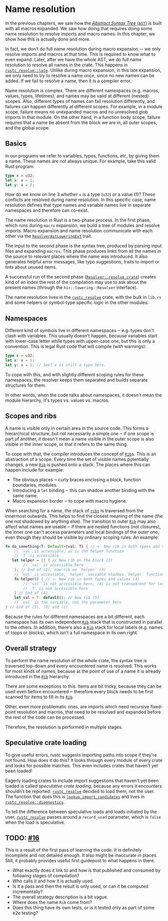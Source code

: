# Name resolution

<!-- toc -->

In the previous chapters, we saw how the [*Abstract Syntax Tree* (`AST`)][ast]
is built with all macros expanded. We saw how doing that requires doing some
name resolution to resolve imports and macro names. In this chapter, we show
how this is actually done and more.

[ast]: ./ast-validation.md

In fact, we don't do full name resolution during macro expansion -- we only
resolve imports and macros at that time. This is required to know what to even
expand. Later, after we have the whole AST, we do full name resolution to
resolve all names in the crate. This happens in [`rustc_resolve::late`][late].
Unlike during macro expansion, in this late expansion, we only need to try to
resolve a name once, since no new names can be added. If we fail to resolve a
name, then it is a compiler error.

Name resolution is complex. There are different namespaces (e.g.
macros, values, types, lifetimes), and names may be valid at different (nested)
scopes. Also, different types of names can fail resolution differently, and
failures can happen differently at different scopes. For example, in a module
scope, failure means no unexpanded macros and no unresolved glob imports in
that module. On the other hand, in a function body scope, failure requires that a
name be absent from the block we are in, all outer scopes, and the global
scope.

[late]: https://doc.rust-lang.org/nightly/nightly-rustc/rustc_resolve/late/index.html

## Basics

In our programs we refer to variables, types, functions, etc, by giving them
a name. These names are not always unique. For example, take this valid Rust
program:

```rust
type x = u32;
let x: x = 1;
let y: x = 2;
```

How do we know on line 3 whether `x` is a type (`u32`) or a value (1)? These
conflicts are resolved during name resolution. In this specific case, name
resolution defines that type names and variable names live in separate
namespaces and therefore can co-exist.

The name resolution in Rust is a two-phase process. In the first phase, which runs
during `macro` expansion, we build a tree of modules and resolve imports. Macro
expansion and name resolution communicate with each other via the
[`ResolverAstLoweringExt`] trait.

The input to the second phase is the syntax tree, produced by parsing input
files and expanding `macros`. This phase produces links from all the names in the
source to relevant places where the name was introduced. It also generates
helpful error messages, like typo suggestions, traits to import or lints about
unused items.

A successful run of the second phase ([`Resolver::resolve_crate`]) creates kind
of an index the rest of the compilation may use to ask about the present names
(through the `hir::lowering::Resolver` interface).

The name resolution lives in the [`rustc_resolve`] crate, with the bulk in
`lib.rs` and some helpers or symbol-type specific logic in the other modules.

[`Resolver::resolve_crate`]: https://doc.rust-lang.org/nightly/nightly-rustc/rustc_resolve/struct.Resolver.html#method.resolve_crate
[`ResolverAstLoweringExt`]: https://doc.rust-lang.org/nightly/nightly-rustc/rustc_ast_lowering/trait.ResolverAstLoweringExt.html
[`rustc_resolve`]: https://doc.rust-lang.org/nightly/nightly-rustc/rustc_resolve/index.html

## Namespaces

Different kind of symbols live in different namespaces ‒ e.g. types don't
clash with variables. This usually doesn't happen, because variables start with
lower-case letter while types with upper-case one, but this is only a
convention. This is legal Rust code that will compile (with warnings):

```rust
type x = u32;
let x: x = 1;
let y: x = 2; // See? x is still a type here.
```

To cope with this, and with slightly different scoping rules for these
namespaces, the resolver keeps them separated and builds separate structures for
them.

In other words, when the code talks about namespaces, it doesn't mean the module
hierarchy, it's types vs. values vs. macros.

## Scopes and ribs

A name is visible only in certain area in the source code. This forms a
hierarchical structure, but not necessarily a simple one ‒ if one scope is
part of another, it doesn't mean a name visible in the outer scope is also
visible in the inner scope, or that it refers to the same thing.

To cope with that, the compiler introduces the concept of [`Rib`]s. This is
an abstraction of a scope. Every time the set of visible names potentially changes,
a new [`Rib`] is pushed onto a stack. The places where this can happen include for
example:

[`Rib`]: https://doc.rust-lang.org/nightly/nightly-rustc/rustc_resolve/late/struct.Rib.html

* The obvious places ‒ curly braces enclosing a block, function boundaries,
  modules.
* Introducing a `let` binding ‒ this can shadow another binding with the same
  name.
* Macro expansion border ‒ to cope with macro hygiene.

When searching for a name, the stack of [`ribs`] is traversed from the innermost
outwards. This helps to find the closest meaning of the name (the one not
shadowed by anything else). The transition to outer [`Rib`] may also affect
what names are usable ‒ if there are nested functions (not closures),
the inner one can't access parameters and local bindings of the outer one,
even though they should be visible by ordinary scoping rules. An example:

[`ribs`]: https://doc.rust-lang.org/nightly/nightly-rustc/rustc_resolve/late/struct.LateResolutionVisitor.html#structfield.ribs

```rust
fn do_something<T: Default>(val: T) { // <- New rib in both types and values (1)
    // `val` is accessible, as is the helper function
    // `T` is accessible
   let helper = || { // New rib on the block (2)
        // `val` is accessible here
    }; // End of (2), new rib on `helper` (3)
    // `val` is accessible, `helper` variable shadows `helper` function
    fn helper() { // <- New rib in both types and values (4)
        // `val` is not accessible here, (4) is not transparent for locals
        // `T` is not accessible here
    } // End of (4)
    let val = T::default(); // New rib (5)
    // `val` is the variable, not the parameter here
} // End of (5), (3) and (1)
```

Because the rules for different namespaces are a bit different, each namespace
has its own independent [`Rib`] stack that is constructed in parallel to the others.
In addition, there's also a [`Rib`] stack for local labels (e.g. names of loops or
blocks), which isn't a full namespace in its own right.

## Overall strategy

To perform the name resolution of the whole crate, the syntax tree is traversed
top-down and every encountered name is resolved. This works for most kinds of
names, because at the point of use of a name it is already introduced in the [`Rib`]
hierarchy.

There are some exceptions to this. Items are bit tricky, because they can be
used even before encountered ‒ therefore every block needs to be first scanned
for items to fill in its [`Rib`].

Other, even more problematic ones, are imports which need recursive fixed-point
resolution and macros, that need to be resolved and expanded before the rest of
the code can be processed.

Therefore, the resolution is performed in multiple stages.

## Speculative crate loading

To give useful errors, rustc suggests importing paths into scope if they're
not found. How does it do this? It looks through every module of every crate
and looks for possible matches. This even includes crates that haven't yet
been loaded!

Eagerly loading crates to include import suggestions that haven't yet been
loaded is called _speculative crate loading_, because any errors it encounters
shouldn't be reported: [`rustc_resolve`] decided to load them, not the user. The function
that does this is [`lookup_import_candidates`] and lives in
[`rustc_resolve::diagnostics`].

[`rustc_resolve`]: https://doc.rust-lang.org/nightly/nightly-rustc/rustc_resolve/index.html
[`lookup_import_candidates`]: https://doc.rust-lang.org/nightly/nightly-rustc/rustc_resolve/struct.Resolver.html#method.lookup_import_candidates
[`rustc_resolve::diagnostics`]: https://doc.rust-lang.org/nightly/nightly-rustc/rustc_resolve/diagnostics/index.html

To tell the difference between speculative loads and loads initiated by the
user, [`rustc_resolve`] passes around a `record_used` parameter, which is `false` when
the load is speculative.

## TODO: [#16](https://github.com/rust-lang/rustc-dev-guide/issues/16)

This is a result of the first pass of learning the code. It is definitely
incomplete and not detailed enough. It also might be inaccurate in places.
Still, it probably provides useful first guidepost to what happens in there.

* What exactly does it link to and how is that published and consumed by
  following stages of compilation?
* Who calls it and how it is actually used.
* Is it a pass and then the result is only used, or can it be computed
  incrementally?
* The overall strategy description is a bit vague.
* Where does the name `Rib` come from?
* Does this thing have its own tests, or is it tested only as part of some e2e
  testing?

